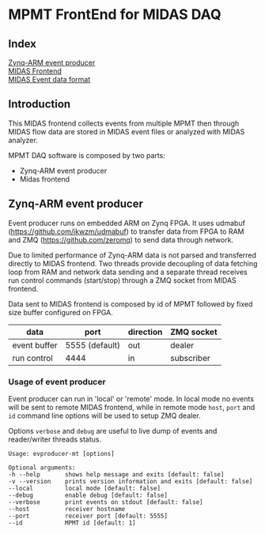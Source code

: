 # MPMT FrontEnd for MIDAS DAQ

## Index
[Zynq-ARM event producer](#arm-event-producer)\
[MIDAS Frontend](#midas-frontend)\
[MIDAS Event data format](#midas-data-format)

## Introduction

This MIDAS frontend collects events from multiple MPMT then through MIDAS flow data are stored in MIDAS event files or analyzed with MIDAS analyzer.

MPMT DAQ software is composed by two parts:

- Zynq-ARM event producer
- Midas frontend

## Zynq-ARM event producer

Event producer runs on embedded ARM on Zynq FPGA. It uses udmabuf (https://github.com/ikwzm/udmabuf) to transfer data from FPGA to RAM and ZMQ (https://github.com/zeromq) to send data through network.

Due to limited performance of Zynq-ARM data is not parsed and transferred directly to MIDAS frontend. Two threads provide decoupling of data fetching loop from RAM and network data sending and a separate thread receives run control commands (start/stop) through a ZMQ socket from MIDAS frontend.

Data sent to MIDAS frontend is composed by id of MPMT followed by fixed size buffer configured on FPGA.

| data | port | direction | ZMQ socket |
|------|------|-----------|------------|
|event buffer| 5555 (default) | out | dealer |
|run control | 4444 | in | subscriber |

### Usage of event producer

Event producer can run in 'local' or 'remote' mode. In local mode no events will be sent to remote MIDAS frontend, while in remote mode `host`, `port` and `id` command line options will be used to setup ZMQ dealer. 

Options `verbose` and `debug` are useful to live dump of events and reader/writer threads status.

```
Usage: evproducer-mt [options] 

Optional arguments:
-h --help    	shows help message and exits [default: false]
-v --version 	prints version information and exits [default: false]
--local      	local mode [default: false]
--debug      	enable debug [default: false]
--verbose    	print events on stdout [default: false]
--host       	receiver hostname
--port       	receiver port [default: 5555]
--id         	MPMT id [default: 1]

```

